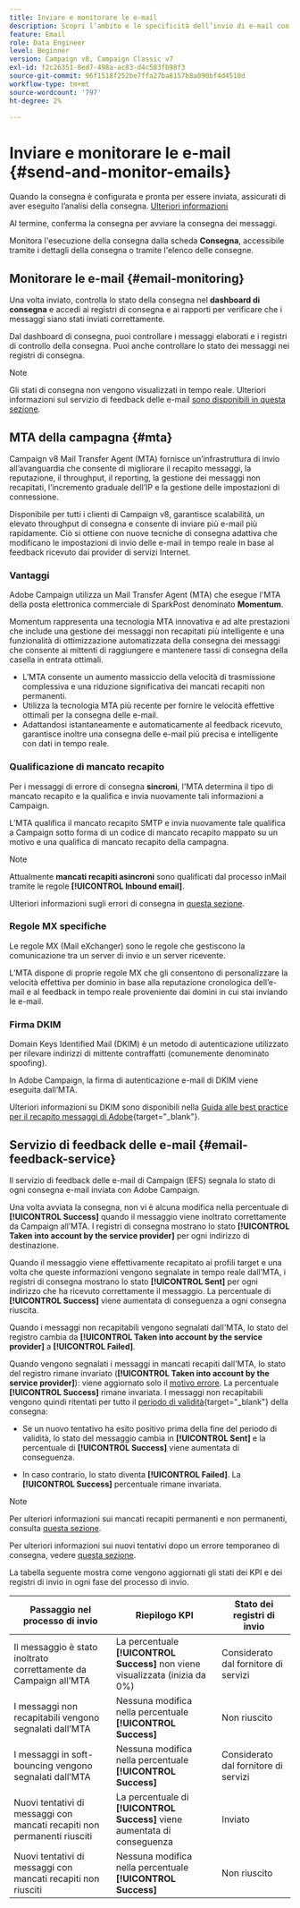 ```yaml
---
title: Inviare e monitorare le e-mail
description: Scopri l’ambito e le specificità dell’invio di e-mail con Adobe Campaign
feature: Email
role: Data Engineer
level: Beginner
version: Campaign v8, Campaign Classic v7
exl-id: f2c26351-8ed7-498a-ac83-d4c583fb98f3
source-git-commit: 96f1518f252be7ffa27ba8157b8a090bf4d4510d
workflow-type: tm+mt
source-wordcount: '797'
ht-degree: 2%

---
```



# Inviare e monitorare le e-mail  {#send-and-monitor-emails}

Quando la consegna è configurata e pronta per essere inviata, assicurati di aver eseguito l’analisi della consegna. [Ulteriori informazioni](delivery-analysis.md)

Al termine, conferma la consegna per avviare la consegna dei messaggi.

Monitora l&#39;esecuzione della consegna dalla scheda **Consegna**, accessibile tramite i dettagli della consegna o tramite l&#39;elenco delle consegne.

## Monitorare le e-mail {#email-monitoring}

Una volta inviato, controlla lo stato della consegna nel **dashboard di consegna** e accedi ai registri di consegna e ai rapporti per verificare che i messaggi siano stati inviati correttamente.

Dal dashboard di consegna, puoi controllare i messaggi elaborati e i registri di controllo della consegna. Puoi anche controllare lo stato dei messaggi nei registri di consegna.

>[!NOTE]
>
>Gli stati di consegna non vengono visualizzati in tempo reale. Ulteriori informazioni sul servizio di feedback delle e-mail [sono disponibili in questa sezione](#email-feedback-service).

## MTA della campagna {#mta}

Campaign v8 Mail Transfer Agent (MTA) fornisce un’infrastruttura di invio all’avanguardia che consente di migliorare il recapito messaggi, la reputazione, il throughput, il reporting, la gestione dei messaggi non recapitati, l’incremento graduale dell’IP e la gestione delle impostazioni di connessione.

Disponibile per tutti i clienti di Campaign v8, garantisce scalabilità, un elevato throughput di consegna e consente di inviare più e-mail più rapidamente. Ciò si ottiene con nuove tecniche di consegna adattiva che modificano le impostazioni di invio delle e-mail in tempo reale in base al feedback ricevuto dai provider di servizi Internet.

### Vantaggi

Adobe Campaign utilizza un Mail Transfer Agent (MTA) che esegue l&#39;MTA della posta elettronica commerciale di SparkPost denominato **Momentum**.

Momentum rappresenta una tecnologia MTA innovativa e ad alte prestazioni che include una gestione dei messaggi non recapitati più intelligente e una funzionalità di ottimizzazione automatizzata della consegna dei messaggi che consente ai mittenti di raggiungere e mantenere tassi di consegna della casella in entrata ottimali.

* L’MTA consente un aumento massiccio della velocità di trasmissione complessiva e una riduzione significativa dei mancati recapiti non permanenti.
* Utilizza la tecnologia MTA più recente per fornire le velocità effettive ottimali per la consegna delle e-mail.
* Adattandosi istantaneamente e automaticamente al feedback ricevuto, garantisce inoltre una consegna delle e-mail più precisa e intelligente con dati in tempo reale.

### Qualificazione di mancato recapito

Per i messaggi di errore di consegna **sincroni**, l&#39;MTA determina il tipo di mancato recapito e la qualifica e invia nuovamente tali informazioni a Campaign.

L’MTA qualifica il mancato recapito SMTP e invia nuovamente tale qualifica a Campaign sotto forma di un codice di mancato recapito mappato su un motivo e una qualifica di mancato recapito della campagna.

>[!NOTE]
>
>Attualmente **mancati recapiti asincroni** sono qualificati dal processo inMail tramite le regole **[!UICONTROL Inbound email]**.

Ulteriori informazioni sugli errori di consegna in [questa sezione](delivery-failures.md).


### Regole MX specifiche

Le regole MX (Mail eXchanger) sono le regole che gestiscono la comunicazione tra un server di invio e un server ricevente.

L’MTA dispone di proprie regole MX che gli consentono di personalizzare la velocità effettiva per dominio in base alla reputazione cronologica dell’e-mail e al feedback in tempo reale proveniente dai domini in cui stai inviando le e-mail.

### Firma DKIM

Domain Keys Identified Mail (DKIM) è un metodo di autenticazione utilizzato per rilevare indirizzi di mittente contraffatti (comunemente denominato spoofing).

In Adobe Campaign, la firma di autenticazione e-mail di DKIM viene eseguita dall’MTA.

Ulteriori informazioni su DKIM sono disponibili nella [Guida alle best practice per il recapito messaggi di Adobe](https://experienceleague.adobe.com/docs/deliverability-learn/deliverability-best-practice-guide/transition-process/infrastructure.html#authentication){target="_blank"}.

## Servizio di feedback delle e-mail {#email-feedback-service}

Il servizio di feedback delle e-mail di Campaign (EFS) segnala lo stato di ogni consegna e-mail inviata con Adobe Campaign.

Una volta avviata la consegna, non vi è alcuna modifica nella percentuale di **[!UICONTROL Success]** quando il messaggio viene inoltrato correttamente da Campaign all’MTA. I registri di consegna mostrano lo stato **[!UICONTROL Taken into account by the service provider]** per ogni indirizzo di destinazione.

Quando il messaggio viene effettivamente recapitato ai profili target e una volta che queste informazioni vengono segnalate in tempo reale dall’MTA, i registri di consegna mostrano lo stato **[!UICONTROL Sent]** per ogni indirizzo che ha ricevuto correttamente il messaggio. La percentuale di **[!UICONTROL Success]** viene aumentata di conseguenza a ogni consegna riuscita.

Quando i messaggi non recapitabili vengono segnalati dall&#39;MTA, lo stato del registro cambia da **[!UICONTROL Taken into account by the service provider]** a **[!UICONTROL Failed]**<!-- and the **[!UICONTROL Bounces + errors]** percentage is increased accordingly-->.

Quando vengono segnalati i messaggi in mancati recapiti dall&#39;MTA, lo stato del registro rimane invariato (**[!UICONTROL Taken into account by the service provider]**): viene aggiornato solo il [motivo errore](delivery-failures.md#delivery-failure-reasons)<!-- and the **[!UICONTROL Bounces + errors]** percentage is increased accordingly-->. La percentuale **[!UICONTROL Success]** rimane invariata. I messaggi non recapitabili vengono quindi ritentati per tutto il [periodo di validità](https://experienceleague.adobe.com/docs/campaign-classic/using/sending-messages/communication-channels){target="_blank"} della consegna:

* Se un nuovo tentativo ha esito positivo prima della fine del periodo di validità, lo stato del messaggio cambia in **[!UICONTROL Sent]** e la percentuale di **[!UICONTROL Success]** viene aumentata di conseguenza.

* In caso contrario, lo stato diventa **[!UICONTROL Failed]**. La **[!UICONTROL Success]** <!--and **[!UICONTROL Bounces + errors]** --> percentuale rimane invariata.

>[!NOTE]
>
>Per ulteriori informazioni sui mancati recapiti permanenti e non permanenti, consulta [questa sezione](delivery-failures.md#delivery-failure-reasons).
>
>Per ulteriori informazioni sui nuovi tentativi dopo un errore temporaneo di consegna, vedere [questa sezione](delivery-failures.md#retries).

La tabella seguente mostra come vengono aggiornati gli stati dei KPI e dei registri di invio in ogni fase del processo di invio.

| Passaggio nel processo di invio | Riepilogo KPI | Stato dei registri di invio |
|--- |--- |--- |
| Il messaggio è stato inoltrato correttamente da Campaign all’MTA | La percentuale **[!UICONTROL Success]** non viene visualizzata (inizia da 0%) | Considerato dal fornitore di servizi |
| I messaggi non recapitabili vengono segnalati dall’MTA | Nessuna modifica nella percentuale **[!UICONTROL Success]** | Non riuscito |
| I messaggi in soft-bouncing vengono segnalati dall’MTA | Nessuna modifica nella percentuale **[!UICONTROL Success]** | Considerato dal fornitore di servizi |
| Nuovi tentativi di messaggi con mancati recapiti non permanenti riusciti | La percentuale di **[!UICONTROL Success]** viene aumentata di conseguenza | Inviato |
| Nuovi tentativi di messaggi con mancati recapiti non riusciti | Nessuna modifica nella percentuale **[!UICONTROL Success]** | Non riuscito |
